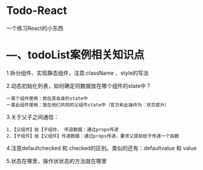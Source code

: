 # Todo-React
一个练习React的小东西

# —、todoList案例相关知识点
1.拆分组件、实现静态组件，注意:className 、style的写法

2.动态初始化列表，如何确定将数据放在哪个组件的state中？

    一某个组作使用：放在其自身的state中
    一某此组件使用：放在他们共同的父组件state中（官方称此操作为：状念提升）
3.关于父子之间通信：
    
    1.【父组件】给【子组作， 传遊数据：通过props传递
    2.【子组件】给【父组件】传递数据：通过props传递，要求父提前给子传递一个函数

4.注意defaultchecked 和 checked的区别。类似的还有：defaultvalue 和 value

5.状态在哪里，操作状状态的方法就在哪里